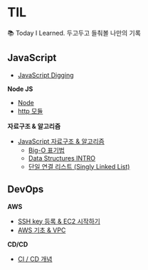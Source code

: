 # TIL

📚 Today I Learned. 두고두고 들춰볼 나만의 기록

## JavaScript

- [JavaScript Digging](./JavaScript/JS-Engine/JS-Engine.md)

**Node JS**

- [Node](./JavaScript/NodeJS/NodeJS.md)
- [http 모듈](./JavaScript/NodeJS/http-module.md)

**자료구조 & 알고리즘**

- [JavaScript 자료구조 & 알고리즘](./JavaScript/DataStructure/README.md)
  - [Big-O 표기법](./JavaScript/DataStructure/Big-O.md)
  - [Data Structures INTRO](./JavaScript/DataStructure/DataStructure-intro.md)
  - [단일 연결 리스트 (Singly Linked List)](./JavaScript/SinglyLinkedList.md)

## DevOps

**AWS**

- [SSH key 등록 & EC2 시작하기](./AWS/EC2-start.md)
- [AWS 기초 & VPC](./AWS/AWS-and-VPC.md)

**CD/CD**

- [CI / CD 개념](./CICD/CICD-concept.md)
